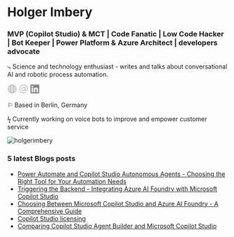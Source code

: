 # Holger Imbery
### MVP (Copilot Studio) & MCT | Code Fanatic | Low Code Hacker | Bot Keeper | Power Platform & Azure Architect | developers advocate

⤷ Science and technology enthusiast  - writes and talks about conversational AI and robotic process automation. 

 <a aligh="left" href="https://unit.link/holgerimbery" target="_blank" rel="noreferrer noopener"><img src="https://raw.githubusercontent.com/0xShapeShifter/dev-story/master/public/images/socials/globe.svg" alt="Website" width="22" height="22" /></a> <a aligh="left" href="mailto:the@cognitiveservices,ninja" target="_blank" rel="noreferrer noopener"><img src="https://raw.githubusercontent.com/0xShapeShifter/dev-story/master/public/images/socials/at.svg" alt="Email" width="22" height="22" /></a> <a aligh="left" href="https://www.linkedin.com/in/holgerimbery" target="_blank" rel="noreferrer noopener"><img src="https://raw.githubusercontent.com/0xShapeShifter/dev-story/master/public/images/socials/linkedin.svg" alt="LinkedIn" width="22" height="22" /></a>  

⚐ Based in Berlin, Germany

ϟ Currently working on voice bots to improve and empower customer service

 

<p align="left"> <img src="https://komarev.com/ghpvc/?username=holgerimbery&label=Profile%20views&color=0e75b6&style=flat" alt="holgerimbery" /> </p>

### 5 latest Blogs posts
<!-- HASHNODE:START -->
- [Power Automate and Copilot Studio Autonomous Agents - Choosing the Right Tool for Your Automation Needs](https://holgerimbery.blog/powerautomate-autonomousagents)
- [Triggering the Backend - Integrating Azure AI Foundry with Microsoft Copilot Studio](https://holgerimbery.blog/triggering-the-backend)
- [Choosing Between Microsoft Copilot Studio and Azure AI Foundry - A Comprehensive Guide](https://holgerimbery.blog/which-tool-to-choose)
- [Copilot Studio licensing](https://holgerimbery.blog/copilot-studio-licensing259)
- [Comparing Copilot Studio Agent Builder and Microsoft Copilot Studio](https://holgerimbery.blog/copilot-studio-agentbuilder-vs-copilot-studio)
<!-- HASHNODE:END -->
